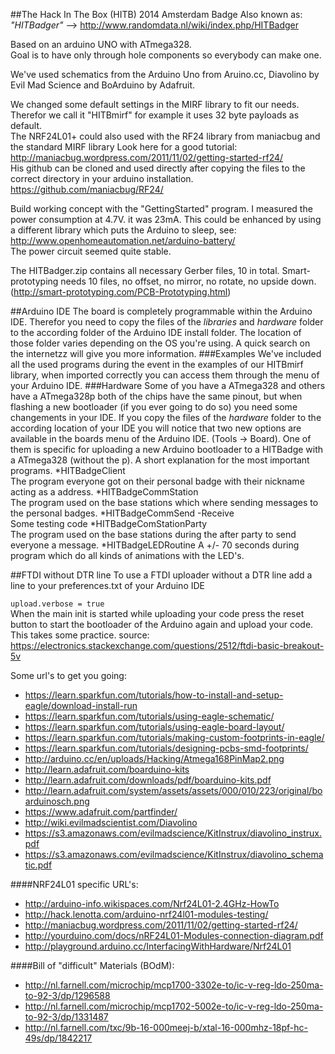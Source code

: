 ##The Hack In The Box (HITB) 2014 Amsterdam Badge
Also known as: <i>"HITBadger"</i> --> http://www.randomdata.nl/wiki/index.php/HITBadger <br>

Based on an arduino UNO with ATmega328.<br>
Goal is to have only through hole components so everybody can make one.<br>

We've used schematics from the Arduino Uno from Aruino.cc, 
Diavolino by Evil Mad Science and BoArduino by Adafruit.

We changed some default settings in the MIRF library to fit our needs.
Therefor we call it "HITBmirf" for example it uses 32 byte payloads as default.<br>
The NRF24L01+ could also used with the RF24 library from maniacbug and the standard MIRF 
library Look here for a good tutorial:<br>
http://maniacbug.wordpress.com/2011/11/02/getting-started-rf24/ <br>
His github can be cloned and used directly after copying the files to the
correct directory in your arduino installation.
https://github.com/maniacbug/RF24/ <br>

Build working concept with the "GettingStarted" program. I measured the power
consumption at 4.7V. it was 23mA. 
This could be enhanced by using a different library which puts the Arduino to
sleep, see: http://www.openhomeautomation.net/arduino-battery/ <br>
The power circuit seemed quite stable.

The HITBadger.zip contains all necessary Gerber files, 10 in total. 
Smart-prototyping needs 10 files, no offset, no mirror, no rotate, no upside
down. (http://smart-prototyping.com/PCB-Prototyping.html) <br>

##Arduino IDE
The board is completely programmable within the Arduino IDE. Therefor you need to copy the files 
of the <i>libraries</i> and <i>hardware</i> folder to the according folder of the Arduino IDE install folder.
The location of those folder varies depending on the OS you're using. A quick search on the internetzz will give 
you more information.
###Examples
We've included all the used programs during the event in the examples of our HITBmirf library, when 
imported correctly you can access them through the menu of your Arduino IDE.
###Hardware
Some of you have a ATmega328 and others have a ATmega328p both of the chips have the same pinout, but
when flashing a new bootloader (if you ever going to do so) you need some changements in your IDE.
If you copy the files of the <i> hardware</i> folder to the according location of your IDE you will notice
that two new options are available in the boards menu of the Arduino IDE. (Tools -> Board).
One of them is specific for uploading a new Arduino bootloader to a HITBadge with a ATmega328 (without the p).
A short explanation for the most important programs.
*HITBadgeClient <br>
The program everyone got on their personal badge with their nickname acting as a address.
*HITBadgeCommStation<br>
The program used on the base stations which where sending messages to the personal badges.
*HITBadgeCommSend -Receive <br>
Some testing code
*HITBadgeComStationParty<br>
The program used on the base stations during the after party to send everyone a message.
*HITBadgeLEDRoutine
A +/- 70 seconds during program which do all kinds of animations with the LED's.

##FTDI without DTR line
To use a FTDI uploader without a DTR line add a line to your preferences.txt of your Arduino IDE
<br>
<code>
upload.verbose = true
</code><br>
When the main init is started while uploading your code press the reset button to start the
bootloader of the Arduino again and upload your code. This takes some practice.
source: https://electronics.stackexchange.com/questions/2512/ftdi-basic-breakout-5v
<br>


Some url's to get you going:<br>
* https://learn.sparkfun.com/tutorials/how-to-install-and-setup-eagle/download-install-run<br>
* https://learn.sparkfun.com/tutorials/using-eagle-schematic/<br>
* https://learn.sparkfun.com/tutorials/using-eagle-board-layout/<br>
* https://learn.sparkfun.com/tutorials/making-custom-footprints-in-eagle/<br>
* https://learn.sparkfun.com/tutorials/designing-pcbs-smd-footprints/<br>
* http://arduino.cc/en/uploads/Hacking/Atmega168PinMap2.png<br>
* http://learn.adafruit.com/boarduino-kits<br>
* http://learn.adafruit.com/downloads/pdf/boarduino-kits.pdf<br>
* http://learn.adafruit.com/system/assets/assets/000/010/223/original/boarduinosch.png<br>
* https://www.adafruit.com/partfinder/<br>
* http://wiki.evilmadscientist.com/Diavolino<br>
* https://s3.amazonaws.com/evilmadscience/KitInstrux/diavolino_instrux.pdf<br>
* https://s3.amazonaws.com/evilmadscience/KitInstrux/diavolino_schematic.pdf<br>

####NRF24L01 specific URL's:
* http://arduino-info.wikispaces.com/Nrf24L01-2.4GHz-HowTo
* http://hack.lenotta.com/arduino-nrf24l01-modules-testing/
* http://maniacbug.wordpress.com/2011/11/02/getting-started-rf24/
* http://yourduino.com/docs/nRF24L01-Modules-connection-diagram.pdf
* http://playground.arduino.cc/InterfacingWithHardware/Nrf24L01

####Bill of "difficult" Materials (BOdM):
* http://nl.farnell.com/microchip/mcp1700-3302e-to/ic-v-reg-ldo-250ma-to-92-3/dp/1296588
* http://nl.farnell.com/microchip/mcp1702-5002e-to/ic-v-reg-ldo-250ma-to-92-3/dp/1331487
* http://nl.farnell.com/txc/9b-16-000meej-b/xtal-16-000mhz-18pf-hc-49s/dp/1842217<br>
